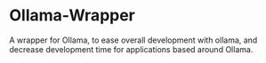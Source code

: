 # Ollama-Wrapper
A wrapper for Ollama, to ease overall development with ollama, and decrease development time for applications based around Ollama.
